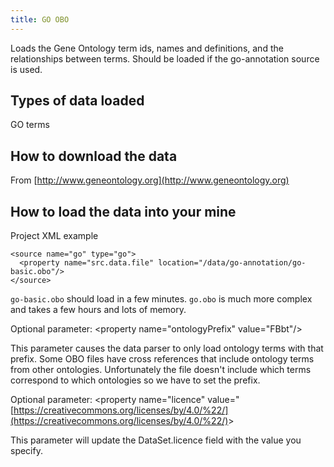 ```yaml
---
title: GO OBO
---
```


Loads the Gene Ontology term ids, names and definitions, and the relationships between terms. Should be loaded if the go-annotation source is used.

## Types of data loaded

GO terms

## How to download the data

From [http://www.geneontology.org](http://www.geneontology.org)

## How to load the data into your mine

Project XML example

```markup
<source name="go" type="go">
  <property name="src.data.file" location="/data/go-annotation/go-basic.obo"/>            
</source>
```

`go-basic.obo` should load in a few minutes. `go.obo` is much more complex and takes a few hours and lots of memory.

Optional parameter: &lt;property name="ontologyPrefix" value="FBbt"/&gt;

This parameter causes the data parser to only load ontology terms with that prefix. Some OBO files have cross references that include ontology terms from other ontologies. Unfortunately the file doesn't include which terms correspond to which ontologies so we have to set the prefix.

Optional parameter: &lt;property name="licence" value="[https://creativecommons.org/licenses/by/4.0/%22/](https://creativecommons.org/licenses/by/4.0/%22/)&gt;

This parameter will update the DataSet.licence field with the value you specify.
